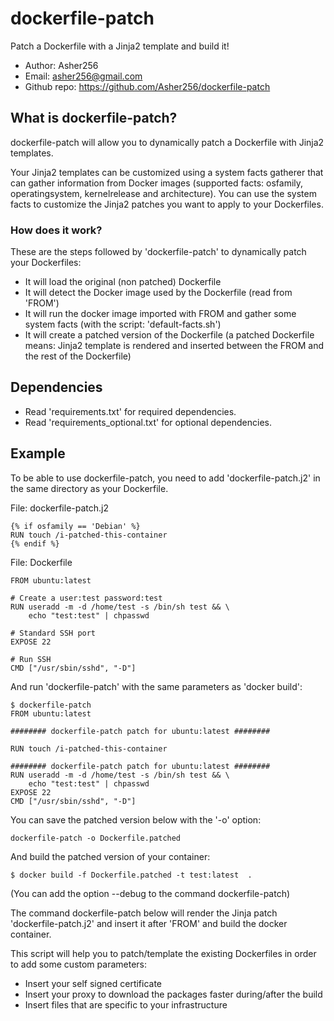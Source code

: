 # dockerfile-patch

Patch a Dockerfile with a Jinja2 template and build it!

- Author: Asher256
- Email: asher256@gmail.com
- Github repo: https://github.com/Asher256/dockerfile-patch

## What is dockerfile-patch?

dockerfile-patch will allow you to dynamically patch a Dockerfile with Jinja2
templates.

Your Jinja2 templates can be customized using a system facts gatherer that can
gather information from Docker images (supported facts: osfamily,
operatingsystem, kernelrelease and architecture). You can use the system facts
to customize the Jinja2 patches you want to apply to your Dockerfiles.

### How does it work?

These are the steps followed by 'dockerfile-patch' to dynamically patch your
Dockerfiles:
- It will load the original (non patched) Dockerfile
- It will detect the Docker image used by the Dockerfile (read from 'FROM')
- It will run the docker image imported with FROM and gather some system facts (with the script: 'default-facts.sh')
- It will create a patched version of the Dockerfile (a patched Dockerfile means: Jinja2 template is rendered and inserted between the FROM and the rest of the Dockerfile)

## Dependencies
- Read 'requirements.txt' for required dependencies.
- Read 'requirements_optional.txt' for optional dependencies.

## Example

To be able to use dockerfile-patch, you need to add 'dockerfile-patch.j2' in
the same directory as your Dockerfile.

File: dockerfile-patch.j2
```
{% if osfamily == 'Debian' %}
RUN touch /i-patched-this-container
{% endif %}
```

File: Dockerfile
```
FROM ubuntu:latest

# Create a user:test password:test
RUN useradd -m -d /home/test -s /bin/sh test && \
    echo "test:test" | chpasswd

# Standard SSH port
EXPOSE 22

# Run SSH
CMD ["/usr/sbin/sshd", "-D"]
```

And run 'dockerfile-patch' with the same parameters as 'docker build':
```
$ dockerfile-patch
FROM ubuntu:latest

######## dockerfile-patch patch for ubuntu:latest ########

RUN touch /i-patched-this-container

######## dockerfile-patch patch for ubuntu:latest ########
RUN useradd -m -d /home/test -s /bin/sh test && \
    echo "test:test" | chpasswd
EXPOSE 22
CMD ["/usr/sbin/sshd", "-D"]

```

You can save the patched version below with the '-o' option:
```
dockerfile-patch -o Dockerfile.patched
```

And build the patched version of your container:
```
$ docker build -f Dockerfile.patched -t test:latest  .
```

(You can add the option --debug to the command dockerfile-patch)

The command dockerfile-patch below will render the Jinja patch 'dockerfile-patch.j2'
and insert it after 'FROM' and build the docker container.

This script will help you to patch/template the existing Dockerfiles in order
to add some custom parameters:
- Insert your self signed certificate
- Insert your proxy to download the packages faster during/after the build
- Insert files that are specific to your infrastructure

